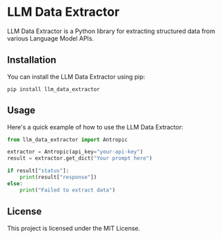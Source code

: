 # LLM Data Extractor

LLM Data Extractor is a Python library for extracting structured data from various Language Model APIs.

## Installation

You can install the LLM Data Extractor using pip:

```
pip install llm_data_extractor
```

## Usage

Here's a quick example of how to use the LLM Data Extractor:

```python
from llm_data_extractor import Antropic

extractor = Antropic(api_key="your-api-key")
result = extractor.get_dict("Your prompt here")

if result["status"]:
    print(result["response"])
else:
    print("Failed to extract data")
```

## License

This project is licensed under the MIT License.